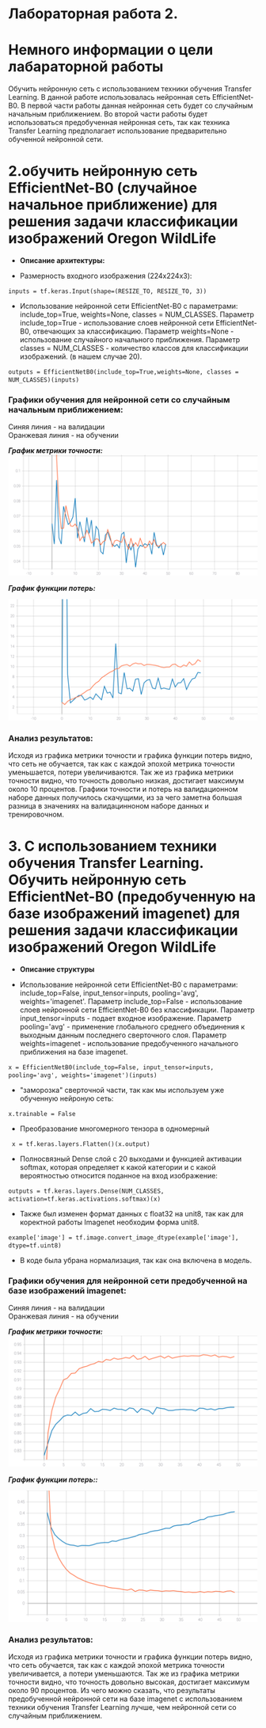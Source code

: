 Лабораторная работа 2.  
====
# Немного информации о цели лабараторной работы
Обучить нейронную сеть с использованием техники обучения Transfer Learning. В данной работе использовалась нейронная сеть EfficientNet-B0. В первой части работы данная нейронная сеть будет со случайным начальным приближением. Во второй части работы будет использоваться предобученная нейронная сеть, так как техника Transfer Learning предполагает использование предварительно обученной нейронной сети.

# 2.обучить нейронную сеть EfficientNet-B0 (случайное начальное приближение) для решения задачи классификации изображений Oregon WildLife
* **Описание архитектуры:**   
 
* Размерность входного изображения (224x224x3): 
```
inputs = tf.keras.Input(shape=(RESIZE_TO, RESIZE_TO, 3))
```

* Использование нейронной сети EfficientNet-B0 с параметрами: include_top=True, weights=None, classes = NUM_CLASSES. Параметр include_top=True - использование слоев нейронной сети EfficientNet-B0, отвечающих за классификацию. Параметр weights=None - использование случайного начального приближения. Параметр classes = NUM_CLASSES -  количество классов для классификации изображений. (в нашем случае 20).
```
outputs = EfficientNetB0(include_top=True,weights=None, classes = NUM_CLASSES)(inputs)
```


 ### Графики обучения для нейронной сети со случайным начальным приближением:
 
Синяя линия - на валидации  
Оранжевая линия - на обучении  

 ***График метрики точности:*** 
<img src="./epoch_categorical_accuracy v1.svg">

 ***График функции потерь:*** 
 
<img src="./epoch_loss v1.svg">

### Анализ результатов:
Исходя из графика метрики точности и графика функции потерь видно, что сеть не обучается, так как с каждой эпохой метрика точности уменьшается, потери увеличиваются. Так же из графика метрики точности видно, что точность довольно низкая, достигает максимум около 10 процентов. Графики точности и потерь на валидационном наборе данных получилось скачущими, из за чего заметна большая разница в значениях на валидацинноном наборе данных и тренировочном.

# 3. С использованием техники обучения Transfer Learning. Обучить нейронную сеть EfficientNet-B0 (предобученную на базе изображений imagenet) для решения задачи классификации изображений Oregon WildLife

* **Описание структуры** 

* Использование нейронной сети EfficientNet-B0 с параметрами: include_top=False, input_tensor=inputs, pooling='avg', weights='imagenet'. Параметр include_top=False - использование слоев нейронной сети EfficientNet-B0 без классификации. Параметр input_tensor=inputs - подает входное изображение. Параметр pooling='avg' - применение глобального среднего объединения к выходным данным последнего сверточного слоя. Параметр weights=imagenet - использование предобученного начального приближения на базе imagenet.

```
x = EfficientNetB0(include_top=False, input_tensor=inputs, pooling='avg', weights='imagenet')(inputs) 
```

* "заморозка" сверточной части, так как мы используем уже обученную нейроную сеть:
```
x.trainable = False
```

* Преобразование многомерного тензора в одномерный
```
 x = tf.keras.layers.Flatten()(x.output)
```

* Полносвязный Dense слой с 20 выходами и функцией активации softmax, которая определяет к какой категории и с какой вероятностью относится поданное на вход изображение:  
```
outputs = tf.keras.layers.Dense(NUM_CLASSES, activation=tf.keras.activations.softmax)(x)
```

* Также был изменен формат данных с float32 на unit8, так как для коректной работы Imagenet необходим форма unit8.
```
example['image'] = tf.image.convert_image_dtype(example['image'], dtype=tf.uint8)
```

* В коде была убрана нормализация, так как она включена в модель. 

 ### Графики обучения для нейронной сети предобученной на базе изображений imagenet:
 
Синяя линия - на валидации  
Оранжевая линия - на обучении  

 ***График метрики точности:*** 
<img src="./epoch_categorical_accuracy v2.svg">

 ***График функции потерь::*** 
 
<img src="./epoch_loss v2.svg">

### Анализ результатов:

Исходя из графика метрики точности и графика функции потерь видно, что сеть обучается, так как с каждой эпохой метрика точности увеличивается, а потери уменьшаются. Так же из графика метрики точности видно, что точность довольно высокая, достигает максимум около 90 процентов. Из чего можно сказать, что результаты предобученной нейронной сети на базе imagenet с использованием техники обучения Transfer Learning лучше, чем нейронной сети со случайным приближением.
